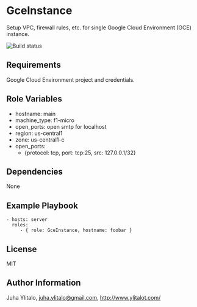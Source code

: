 GceInstance
===========

Setup VPC, firewall rules, etc. for single Google Cloud Environment (GCE) instance.

![Build status](https://travis-ci.org/jylitalo/GceInstance.svg?branch=master) 

Requirements
------------

Google Cloud Environment project and credentials.

Role Variables
--------------

* hostname: main
* machine_type: f1-micro
* open_ports: open smtp for localhost
* region: us-central1
* zone: us-central1-c
* open_ports:
  * {protocol: tcp, port: tcp:25, src: 127.0.0.1/32}

Dependencies
------------

None

Example Playbook
----------------

    - hosts: server
      roles:
         - { role: GceInstance, hostname: foobar }

License
-------

MIT

Author Information
------------------

Juha Ylitalo, juha.ylitalo@gmail.com, http://www.ylitalot.com/
